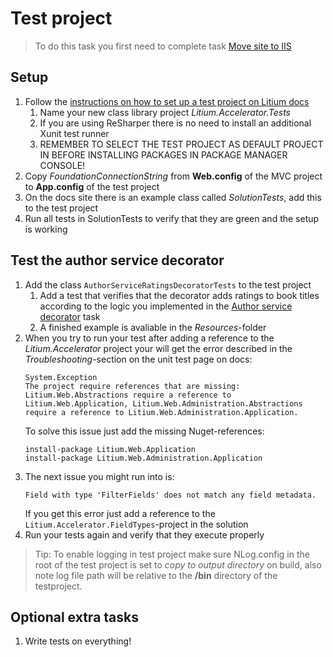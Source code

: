 # Test project

> To do this task you first need to complete task [Move site to IIS](../Move%20site%20to%20IIS)

## Setup

1. Follow the [instructions on how to set up a test project on Litium docs](https://docs.litium.com/documentation/get-started/setting_up_a_test_project)
    1. Name your new class library project _Litium.Accelerator.Tests_
    1. If you are using ReSharper there is no need to install an additional Xunit test runner
    1. REMEMBER TO SELECT THE TEST PROJECT AS DEFAULT PROJECT IN BEFORE INSTALLING PACKAGES IN PACKAGE MANAGER CONSOLE!
1. Copy _FoundationConnectionString_ from **Web.config** of the MVC project to **App.config** of the test project
1. On the docs site there is an example class called _SolutionTests_, add this to the test project
1. Run all tests in SolutionTests to verify that they are green and the setup is working

## Test the author service decorator

1. Add the class `AuthorServiceRatingsDecoratorTests` to the test project
    1. Add a test that verifies that the decorator adds ratings to book titles according to the logic you implemented in the [Author service decorator](../Author%20service%20decorator) task
    1. A finished example is avaliable in the _Resources_-folder
1. When you try to run your test after adding a reference to the _Litium.Accelerator_ project your will get the error described in the _Troubleshooting_-section on the unit test page on docs: 
    ```
    System.Exception
    The project require references that are missing: Litium.Web.Abstractions require a reference to Litium.Web.Application, Litium.Web.Administration.Abstractions require a reference to Litium.Web.Administration.Application.
    ```
    To solve this issue just add the missing Nuget-references:
    ```
    install-package Litium.Web.Application
    install-package Litium.Web.Administration.Application
    ```
1. The next issue you might run into is: 
    ```
    Field with type 'FilterFields' does not match any field metadata.
    ```
    If you get this error just add a reference to the `Litium.Accelerator.FieldTypes`-project in the solution
1. Run your tests again and verify that they execute properly    

> Tip: To enable logging in test project make sure NLog.config in the root of the test project is set to _copy to output directory_ on build, also note log file path will be relative to the **/bin** directory of the testproject.


## Optional extra tasks

1. Write tests on everything!

